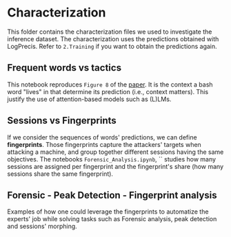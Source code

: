 # Characterization

This folder contains the characterization files we used to investigate the inference dataset. The characterization uses the predictions obtained with LogPrecis. Refer to `2.Training` if you want to obtain the predictions again.

## Frequent words vs tactics

This notebook reproduces `Figure 8` of the [paper](https://arxiv.org/abs/2307.08309). It is the context a bash word "lives" in that determine its prediction (i.e., context matters). This justify the use of attention-based models such as (L)LMs.

## Sessions vs Fingerprints

If we consider the sequences of words' predictions, we can define **fingerprints**. Those fingerprints capture the attackers' targets when attacking a machine, and group together different sessions having the same objectives. The notebooks `Forensic_Analysis.ipynb`, `` studies how many sessions are assigned per fingerprint and the fingerprint's share (how many sessions share the same fingerprint).

## Forensic - Peak Detection - Fingerprint analysis

Examples of how one could leverage the fingerprints to automatize the experts' job while solving tasks such as Forensic analysis, peak detection and sessions' morphing.
